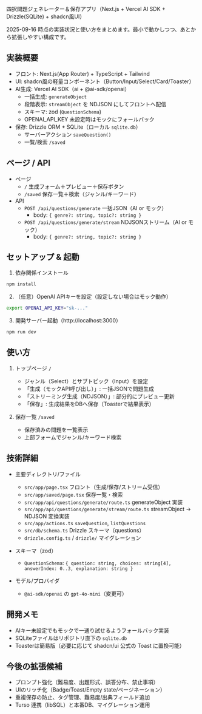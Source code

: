 四択問題ジェネレーター＆保存アプリ（Next.js + Vercel AI SDK + Drizzle(SQLite) + shadcn風UI）

2025-09-16 時点の実装状況と使い方をまとめます。最小で動かしつつ、あとから拡張しやすい構成です。

## 実装概要

- フロント: Next.js(App Router) + TypeScript + Tailwind
- UI: shadcn風の軽量コンポーネント（Button/Input/Select/Card/Toaster）
- AI生成: Vercel AI SDK（ai + @ai-sdk/openai）
	- 一括生成: `generateObject`
	- 段階表示: `streamObject` を NDJSON にしてフロントへ配信
	- スキーマ: zod (`QuestionSchema`)
	- OPENAI_API_KEY 未設定時はモックにフォールバック
- 保存: Drizzle ORM + SQLite（ローカル `sqlite.db`）
	- サーバーアクション `saveQuestion()`
	- 一覧/検索 `/saved`

## ページ / API

- ページ
	- `/` 生成フォーム＋プレビュー＋保存ボタン
	- `/saved` 保存一覧＋検索（ジャンル/キーワード）
- API
	- `POST /api/questions/generate` 一括JSON（AI or モック）
		- body: `{ genre?: string, topic?: string }`
	- `POST /api/questions/generate/stream` NDJSONストリーム（AI or モック）
		- body: `{ genre?: string, topic?: string }`

## セットアップ & 起動

1) 依存関係インストール

```bash
npm install
```

2) （任意）OpenAI APIキーを設定（設定しない場合はモック動作）

```bash
export OPENAI_API_KEY="sk-..."
```

3) 開発サーバー起動（http://localhost:3000）

```bash
npm run dev
```

## 使い方

1) トップページ `/`
	 - ジャンル（Select）とサブトピック（Input）を設定
	 - 「生成（モックAPI呼び出し）」: 一括JSONで問題生成
	 - 「ストリーミング生成（NDJSON）」: 部分的にプレビュー更新
	 - 「保存」: 生成結果をDBへ保存（Toasterで結果表示）

2) 保存一覧 `/saved`
	 - 保存済みの問題を一覧表示
	 - 上部フォームでジャンル/キーワード検索

## 技術詳細

- 主要ディレクトリ/ファイル
	- `src/app/page.tsx` フロント（生成/保存/ストリーム受信）
	- `src/app/saved/page.tsx` 保存一覧・検索
	- `src/app/api/questions/generate/route.ts` generateObject 実装
	- `src/app/api/questions/generate/stream/route.ts` streamObject → NDJSON 変換実装
	- `src/app/actions.ts` `saveQuestion`, `listQuestions`
	- `src/db/schema.ts` Drizzle スキーマ（questions）
	- `drizzle.config.ts` / `drizzle/` マイグレーション

- スキーマ（zod）
	- `QuestionSchema`: `{ question: string, choices: string[4], answerIndex: 0..3, explanation: string }`

- モデル/プロバイダ
	- `@ai-sdk/openai` の `gpt-4o-mini`（変更可）

## 開発メモ

- AIキー未設定でもモックで一通り試せるようフォールバック実装
- SQLiteファイルはリポジトリ直下の `sqlite.db`
- Toasterは簡易版（必要に応じて shadcn/ui 公式の Toast に置換可能）

## 今後の拡張候補

- プロンプト強化（難易度、出題形式、誤答分布、禁止事項）
- UIのリッチ化（Badge/Toast/Empty state/ページネーション）
- 重複保存の防止、タグ管理、難易度/出典フィールド追加
- Turso 連携（libSQL）と本番DB、マイグレーション運用